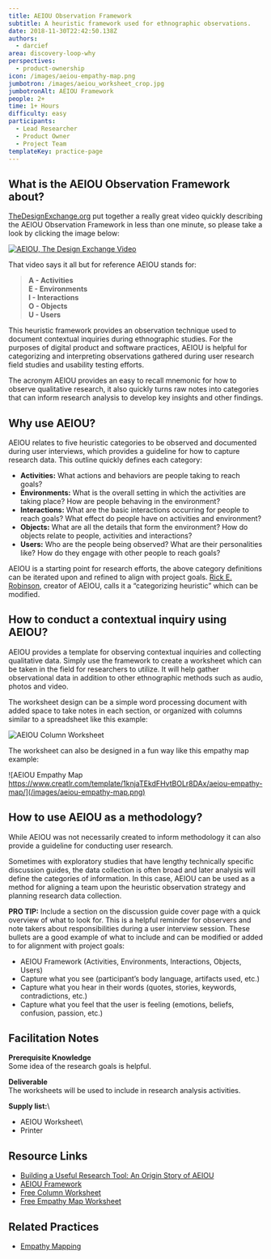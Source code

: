 ```yaml
---
title: AEIOU Observation Framework
subtitle: A heuristic framework used for ethnographic observations.
date: 2018-11-30T22:42:50.138Z
authors:
  - darcief
area: discovery-loop-why
perspectives:
  - product-ownership
icon: /images/aeiou-empathy-map.png
jumbotron: /images/aeiou_worksheet_crop.jpg
jumbotronAlt: AEIOU Framework
people: 2+
time: 1+ Hours
difficulty: easy
participants:
  - Lead Researcher
  - Product Owner
  - Project Team
templateKey: practice-page
---
```

## What is the AEIOU Observation Framework about?

<a href="https://thedesignexchange.org" target="_blank">TheDesignExchange.org</a> put together a really great video quickly describing the AEIOU Observation Framework in less than one minute, so please take a look by clicking the image below:

[![AEIOU, The Design Exchange Video](https://i.ytimg.com/vi/Uvvd6pcNX84/maxresdefault.jpg)](https://www.youtube.com/watch?v=Uvvd6pcNX84)

That video says it all but for reference AEIOU stands for:

> **A - Activities**\
> **E - Environments**\
> **I - Interactions**\
> **O - Objects**\
> **U - Users**

This heuristic framework provides an observation technique used to document contextual inquiries during ethnographic studies. For the purposes of digital product and software practices, AEIOU is helpful for categorizing and interpreting observations gathered during user research field studies and usability testing efforts.

The acronym AEIOU provides an easy to recall mnemonic for how to observe qualitative research, it also quickly turns raw notes into categories that can inform research analysis to develop key insights and other findings.

## Why use AEIOU?

AEIOU relates to five heuristic categories to be observed and documented during user interviews, which provides a guideline for how to capture research data. This outline quickly defines each category:

* **Activities:** What actions and behaviors are people taking to reach goals?
* **Environments:** What is the overall setting in which the activities are taking place? How are people behaving in the environment?
* **Interactions:** What are the basic interactions occurring for people to reach goals? What effect do people have on activities and environment?
* **Objects:** What are all the details that form the environment? How do objects relate to people, activities and interactions?
* **Users:** Who are the people being observed? What are their personalities like? How do they engage with other people to reach goals?

AEIOU is a starting point for research efforts, the above category definitions can be iterated upon and refined to align with project goals. [Rick E. Robinson](https://www.epicpeople.org/building-a-useful-research-tool/), creator of AEIOU, calls it a “categorizing heuristic” which can be modified.

## How to conduct a contextual inquiry using AEIOU?

AEIOU provides a template for observing contextual inquiries and collecting qualitative data. Simply use the framework to create a worksheet which can be taken in the field for researchers to utilize. It will help gather observational data in addition to other ethnographic methods such as audio, photos and video.

The worksheet design can be a simple word processing document with added space to take notes in each section, or organized with columns similar to a spreadsheet like this example:

![AEIOU Column Worksheet ](/images/aeiou_worksheet.jpg)

The worksheet can also be designed in a fun way like this empathy map example:

![AEIOU Empathy Map https://www.creatlr.com/template/1knjaTEkdFHvtBOLr8DAx/aeiou-empathy-map/](/images/aeiou-empathy-map.png)

## How to use AEIOU as a methodology?

While AEIOU was not necessarily created to inform methodology it can also provide a guideline for conducting user research.

Sometimes with exploratory studies that have lengthy technically specific discussion guides, the data collection is often broad and later analysis will define the categories of information. In this case, AEIOU can be used as a method for aligning a team upon the heuristic observation strategy and planning research data collection.

**PRO TIP:** Include a section on the discussion guide cover page with a quick overview of what to look for. This is a helpful reminder for observers and note takers about responsibilities during a user interview session. These bullets are a good example of what to include and can be modified or added to for alignment with project goals:

* AEIOU Framework (Activities, Environments, Interactions, Objects, Users)
* Capture what you see (participant’s body language, artifacts used, etc.)
* Capture what you hear in their words (quotes, stories, keywords, contradictions, etc.)
* Capture what you feel that the user is feeling (emotions, beliefs, confusion, passion, etc.)

## Facilitation Notes

**Prerequisite Knowledge**\
Some idea of the research goals is helpful.

**Deliverable**\
The worksheets will be used to include in research analysis activities.

**Supply list:**\

* AEIOU Worksheet\
* Printer

## Resource Links

* [Building a Useful Research Tool: An Origin Story of AEIOU](https://www.epicpeople.org/building-a-useful-research-tool/)
* [AEIOU Framework](https://help.ethnohub.com/guide/aeiou-framework)
* [Free Column Worksheet](http://www.libraryuxtoolkit.com/search.html#flyOnTheWall)
* [Free Empathy Map Worksheet](https://www.creatlr.com/template/1knjaTEkdFHvtBOLr8DAx/aeiou-empathy-map/)

## Related Practices

* [Empathy Mapping](https://openpracticelibrary.com/practice/empathy-mapping/)

##
